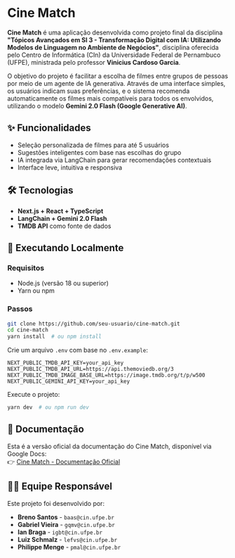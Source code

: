# Cine Match

**Cine Match** é uma aplicação desenvolvida como projeto final da disciplina  
**"Tópicos Avançados em SI 3 - Transformação Digital com IA: Utilizando Modelos de Linguagem no Ambiente de Negócios"**, disciplina oferecida pelo Centro de Informática (CIn) da Universidade Federal de Pernambuco (UFPE), ministrada pelo professor **Vinicius Cardoso Garcia**.

O objetivo do projeto é facilitar a escolha de filmes entre grupos de pessoas por meio de um agente de IA generativa. Através de uma interface simples, os usuários indicam suas preferências, e o sistema recomenda automaticamente os filmes mais compatíveis para todos os envolvidos, utilizando o modelo **Gemini 2.0 Flash (Google Generative AI)**.

## ✨ Funcionalidades
- Seleção personalizada de filmes para até 5 usuários
- Sugestões inteligentes com base nas escolhas do grupo
- IA integrada via LangChain para gerar recomendações contextuais
- Interface leve, intuitiva e responsiva

## 🛠️ Tecnologias
- **Next.js + React + TypeScript**
- **LangChain + Gemini 2.0 Flash**
- **TMDB API** como fonte de dados

## 🚀 Executando Localmente

### Requisitos
- Node.js (versão 18 ou superior)
- Yarn ou npm

### Passos

```bash
git clone https://github.com/seu-usuario/cine-match.git
cd cine-match
yarn install  # ou npm install
```

Crie um arquivo `.env` com base no `.env.example`:

```env
NEXT_PUBLIC_TMDB_API_KEY=your_api_key
NEXT_PUBLIC_TMDB_API_URL=https://api.themoviedb.org/3
NEXT_PUBLIC_TMDB_IMAGE_BASE_URL=https://image.tmdb.org/t/p/w500
NEXT_PUBLIC_GEMINI_API_KEY=your_api_key
```

Execute o projeto:

```bash
yarn dev  # ou npm run dev
```

## 📎 Documentação

Esta é a versão oficial da documentação do Cine Match, disponível via Google Docs:  
👉 [Cine Match - Documentação Oficial](https://docs.google.com/document/d/1uS2Uky2c9RwAglfzjB7Sz99zHkBR0uFvVk9cy6rdE38/edit?usp=sharing)

## 👨‍💻 Equipe Responsável

Este projeto foi desenvolvido por:

- **Breno Santos** - `baas@cin.ufpe.br`
- **Gabriel Vieira** - `gqmv@cin.ufpe.br`
- **Ian Braga** - `igbt@cin.ufpe.br`
- **Luiz Schmalz** - `lefvs@cin.ufpe.br`
- **Philippe Menge** - `pmal@cin.ufpe.br`
